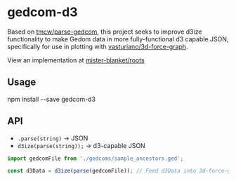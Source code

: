 # gedcom-d3
Based on [tmcw/parse-gedcom](https://github.com/tmcw/parse-gedcom), this project seeks to improve d3ize functionality to make Gedom data in more fully-functional d3 capable JSON, specifically for use in plotting with [vasturiano/3d-force-graph](https://github.com/vasturiano/3d-force-graph).

View an implementation at [mister-blanket/roots](https://github.com/mister-blanket/roots)

## Usage

npm install --save gedcom-d3

## API

* `.parse(string)` -> JSON
* `d3ize(parse(string));` -> d3-capable JSON

```javascript
import gedcomFile from './gedcoms/sample_ancestors.ged';

const d3Data = d3ize(parse(gedcomFile)); // Feed d3Data into 3d-force-graph
```
